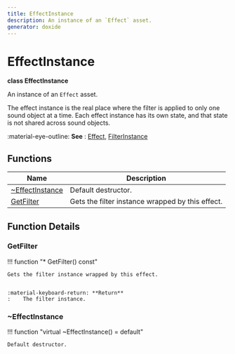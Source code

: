 ```yaml
---
title: EffectInstance
description: An instance of an `Effect` asset.
generator: doxide
---
```



# EffectInstance

**class EffectInstance**


An instance of an `Effect` asset.

The effect instance is the real place where the filter is applied to only one sound object
at a time. Each effect instance has its own state, and that state is not shared across sound objects.


:material-eye-outline: **See**
:    [Effect](../../assets/Effect/index.md), [FilterInstance](../../dsp/FilterInstance/index.md)


    


## Functions

| Name | Description |
| ---- | ----------- |
| [~EffectInstance](#_u007eEffectInstance) | Default destructor.  |
| [GetFilter](#GetFilter) | Gets the filter instance wrapped by this effect. |

## Function Details

### GetFilter<a name="GetFilter"></a>
!!! function "&#42; GetFilter() const"

    
    Gets the filter instance wrapped by this effect.
    
    
    :material-keyboard-return: **Return**
    :    The filter instance.
            
    

### ~EffectInstance<a name="_u007eEffectInstance"></a>
!!! function "virtual ~EffectInstance() = default"

    
    Default destructor.
             
    
    
    

